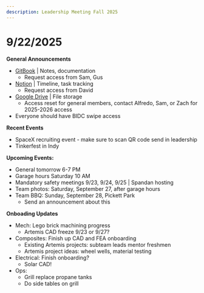 ```yaml
---
description: Leadership Meeting Fall 2025
---
```


# 9/22/2025

**General Announcements**

* [GitBook](https://app.gitbook.com/o/VgqQpOyMtIqpSG170vlO/s/UuRMvpyeM6qdlkjmzeYV/) | Notes, documentation
  * Request access from Sam, Gus
* [Notion](https://www.notion.so/1e769fc04635804cbf0dc10664dbc7b6?v=1e769fc04635808ab9b1000c6272e030) | Timeline, task tracking
  * Request access from David
* [Google Drive](https://drive.google.com/drive/folders/0AKxDeNG8SvqIUk9PVA) | File storage
  * Access reset for general members, contact Alfredo, Sam, or Zach for 2025-2026 access
* Everyone should have BIDC swipe access



**Recent Events**

* SpaceX recruiting event - make sure to scan QR code send in leadership
* Tinkerfest in Indy

**Upcoming Events:**

* General tomorrow 6-7 PM
* Garage hours Saturday 10 AM
* Mandatory safety meetings 9/23, 9/24, 9/25 | Spandan hosting
* Team photos: Saturday, September 27, after garage hours
* Team BBQ: Sunday, September 28, Pickett Park
  * Send an announcement about this

**Onboading Updates**

* Mech: Lego brick machining progress
  * Artemis CAD freeze 9/23 or 9/27?
* Composites: Finish up CAD and FEA onboarding
  * Existing Artemis projects: subteam leads mentor freshmen
  * Artemis project ideas: wheel wells, material testing&#x20;
* Electrical: Finish onboarding?
  * Solar CAD!
* Ops:
  * Grill replace propane tanks
  * Do side tables on grill















